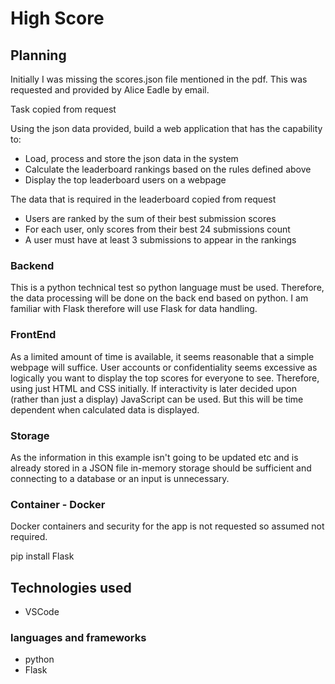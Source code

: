 # High Score

## Planning

Initially I was missing the scores.json file mentioned in the pdf. This was requested and provided by Alice Eadle by email.

Task copied from request

Using the json data provided, build a web application that has the capability to:
- Load, process and store the json data in the system
- Calculate the leaderboard rankings based on the rules defined above
- Display the top leaderboard users on a webpage


The data that is required in the leaderboard copied from request

- Users are ranked by the sum of their best submission scores
- For each user, only scores from their best 24 submissions count
- A user must have at least 3 submissions to appear in the rankings

### Backend

This is a python technical test so python language must be used. Therefore, the data processing will be done on the back end based on python. I am familiar with Flask therefore will use Flask for data handling.

### FrontEnd

As a limited amount of time is available, it seems reasonable that a simple webpage will suffice. User accounts or confidentiality seems excessive as logically you want to display the top scores for everyone to see. Therefore, using just HTML and CSS initially. If interactivity is later decided upon (rather than just a display) JavaScript can be used. But this will be time dependent when calculated data is displayed.

### Storage

As the information in this example isn't going to be updated etc and is already stored in a JSON file in-memory storage should be sufficient and connecting to a database or an input is unnecessary.

### Container - Docker

Docker containers and security for the app is not requested so assumed not required.

pip install Flask

## Technologies used

- VSCode

### languages and frameworks

- python
- Flask